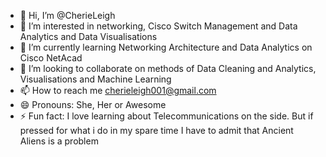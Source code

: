 - 👋 Hi, I’m @CherieLeigh
- 👀 I’m interested in networking, Cisco Switch Management and Data Analytics and Data Visualisations
- 🌱 I’m currently learning Networking Architecture and Data Analytics on Cisco NetAcad
- 💞️ I’m looking to collaborate on methods of Data Cleaning and Analytics, Visualisations and Machine Learning
- 📫 How to reach me cherieleigh001@gmail.com
- 😄 Pronouns: She, Her or Awesome
- ⚡ Fun fact: I love learning about Telecommunications on the side. But if pressed for what i do in my spare time I have to admit that Ancient Aliens is a problem

<!---
CherieLeigh/CherieLeigh is a ✨ special ✨ repository because its `README.md` (this file) appears on your GitHub profile.
You can click the Preview link to take a look at your changes.
--->
